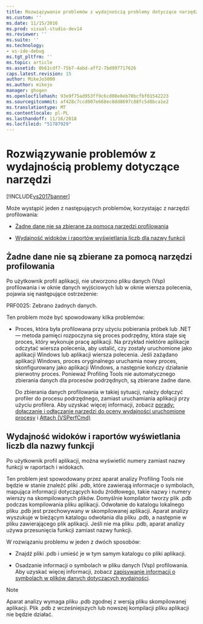 ```yaml
---
title: Rozwiązywanie problemów z wydajnością problemy dotyczące narzędzi | Dokumentacja firmy Microsoft
ms.custom: ''
ms.date: 11/15/2016
ms.prod: visual-studio-dev14
ms.reviewer: ''
ms.suite: ''
ms.technology:
- vs-ide-debug
ms.tgt_pltfrm: ''
ms.topic: article
ms.assetid: 0b61cdf7-75b7-4abd-aff2-7bd997717626
caps.latest.revision: 15
author: MikeJo5000
ms.author: mikejo
manager: ghogen
ms.openlocfilehash: 93e9f75ad953ff9c6cd08e8eb78bcfbf01542223
ms.sourcegitcommit: af428c7ccd007e668ec0dd8697c88fc5d8bca1e2
ms.translationtype: MT
ms.contentlocale: pl-PL
ms.lasthandoff: 11/16/2018
ms.locfileid: "51787929"
---
```

# <a name="troubleshooting-performance-tools-issues"></a>Rozwiązywanie problemów z wydajnością problemy dotyczące narzędzi
[!INCLUDE[vs2017banner](../includes/vs2017banner.md)]

Może wystąpić jeden z następujących problemów, korzystając z narzędzi profilowania:  
  
-   [Żadne dane nie są zbierane za pomocą narzędzi profilowania](#NoDataCollected)  
  
-   [Wydajność widoków i raportów wyświetlania liczb dla nazwy funkcji](#NoSymbols)  
  
##  <a name="NoDataCollected"></a> Żadne dane nie są zbierane za pomocą narzędzi profilowania  
 Po użytkownik profil aplikacji, nie utworzono pliku danych (Vsp) profilowania i w oknie danych wyjściowych lub w oknie wiersza polecenia, pojawia się następujące ostrzeżenie:  
  
 PRF0025: Zebrano żadnych danych.  
  
 Ten problem może być spowodowany kilka problemów:  
  
-   Proces, która była profilowana przy użyciu pobierania próbek lub .NET — metoda pamięci rozpoczyna się proces podrzędny, która staje się proces, który wykonuje pracę aplikacji. Na przykład niektóre aplikacje odczytać wiersza polecenia, aby ustalić, czy zostały uruchomione jako aplikacji Windows lub aplikacji wiersza polecenia. Jeśli zażądano aplikacji Windows, proces oryginalnego uruchamia nowy proces, skonfigurowany jako aplikacji Windows, a następnie kończy działanie pierwotny proces. Ponieważ Profiling Tools nie automatycznego zbierania danych dla procesów podrzędnych, są zbierane żadne dane.  
  
     Do zbierania danych profilowania w takiej sytuacji, należy dołączyć profiler do procesu podrzędnego, zamiast uruchamiania aplikacji przy użyciu profilera. Aby uzyskać więcej informacji, zobacz [porady: dołączanie i odłączanie narzędzi do oceny wydajności uruchomione procesy](../profiling/how-to-attach-and-detach-performance-tools-to-running-processes.md) i [Attach (VSPerfCmd)](../profiling/attach.md)  
  
##  <a name="NoSymbols"></a> Wydajność widoków i raportów wyświetlania liczb dla nazwy funkcji  
 Po użytkownik profil aplikacji, można wyświetlić numery zamiast nazwy funkcji w raportach i widokach.  
  
 Ten problem jest spowodowany przez aparat analizy Profiling Tools nie będzie w stanie znaleźć pliki .pdb, które zawierają informacje o symbolach, mapująca informacji dotyczących kodu źródłowego, takie nazwy i numery wierszy na skompilowanych plików. Domyślnie kompilator tworzy plik .pdb podczas kompilowania pliku aplikacji. Odwołanie do katalogu lokalnego pliku .pdb jest przechowywany w skompilowanej aplikacji. Aparat analizy wyszukuje w bieżącym katalogu odwołania dla pliku .pdb, a następnie w pliku zawierającego plik aplikacji. Jeśli nie ma pliku .pdb, aparat analizy używa przesunięcia funkcji zamiast nazwy funkcji.  
  
 W rozwiązaniu problemu w jeden z dwóch sposobów:  
  
-   Znajdź pliki .pdb i umieść je w tym samym katalogu co pliki aplikacji.  
  
-   Osadzanie informacji o symbolach w pliku danych (Vsp) profilowania. Aby uzyskać więcej informacji, zobacz [zapisywanie informacji o symbolach w plików danych dotyczących wydajności](../profiling/saving-symbol-information-with-performance-data-files.md).  
  
> [!NOTE]
>  Aparat analizy wymaga pliku .pdb zgodnej z wersją pliku skompilowanej aplikacji. Plik .pdb z wcześniejszych lub nowszej kompilacji pliku aplikacji nie będzie działać.



